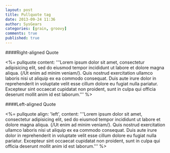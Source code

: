 ```yaml
---
layout: post
title: Pullquote tag
date: 2013-09-24 11:36
author: SysGears
categories: [grain, groovy]
comments: true
published: true
---
```


<!--more-->

####Right-aligned Quote

<%= pullquote content:
'''Lorem ipsum dolor sit amet, consectetur adipisicing elit, sed do eiusmod tempor
incididunt ut labore et dolore magna aliqua. {/Ut enim ad minim veniam/}. Quis nostrud exercitation ullamco
laboris nisi ut aliquip ex ea commodo consequat. Duis aute irure dolor in reprehenderit in voluptate velit
esse cillum dolore eu fugiat nulla pariatur. Excepteur sint occaecat cupidatat non proident, sunt in culpa
qui officia deserunt mollit anim id est laborum.'''
%>

####Left-aligned Quote

<%= pullquote align: 'left', content:
'''Lorem ipsum dolor sit amet, consectetur adipisicing elit, sed do eiusmod tempor
incididunt ut labore et dolore magna aliqua. {/Ut enim ad minim veniam/}. Quis nostrud exercitation ullamco
laboris nisi ut aliquip ex ea commodo consequat. Duis aute irure dolor in reprehenderit in voluptate velit
esse cillum dolore eu fugiat nulla pariatur. Excepteur sint occaecat cupidatat non proident, sunt in culpa
qui officia deserunt mollit anim id est laborum.'''
%>
